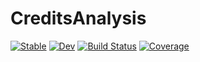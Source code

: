 # CreditsAnalysis

[![Stable](https://img.shields.io/badge/docs-stable-blue.svg)](https://ecoinfos.github.io/CreditsAnalysis.jl/stable/)
[![Dev](https://img.shields.io/badge/docs-dev-blue.svg)](https://ecoinfos.github.io/CreditsAnalysis.jl/dev/)
[![Build Status](https://github.com/ecoinfos/CreditsAnalysis.jl/actions/workflows/CI.yml/badge.svg?branch=master)](https://github.com/ecoinfos/CreditsAnalysis.jl/actions/workflows/CI.yml?query=branch%3Amaster)
[![Coverage](https://codecov.io/gh/ecoinfos/CreditsAnalysis.jl/branch/master/graph/badge.svg)](https://codecov.io/gh/ecoinfos/CreditsAnalysis.jl)

